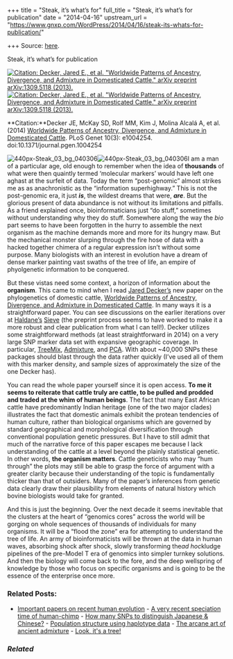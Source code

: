 +++
title = "Steak, it’s what’s for"
full_title = "Steak, it’s what’s for publication"
date = "2014-04-16"
upstream_url = "https://www.gnxp.com/WordPress/2014/04/16/steak-its-whats-for-publication/"

+++
Source: [here](https://www.gnxp.com/WordPress/2014/04/16/steak-its-whats-for-publication/).

Steak, it’s what’s for publication

[![Citation: Decker, Jared E., et al. "Worldwide Patterns of Ancestry, Divergence, and Admixture in Domesticated Cattle." arXiv preprint arXiv:1309.5118 (2013).](https://i0.wp.com/www.unz.com/wp-content/uploads/2014/04/cattle_tree_of_life.jpg?resize=600%2C804)![Citation: Decker, Jared E., et al. "Worldwide Patterns of Ancestry, Divergence, and Admixture in Domesticated Cattle." arXiv preprint arXiv:1309.5118 (2013).](https://i0.wp.com/www.unz.com/wp-content/uploads/2014/04/cattle_tree_of_life.jpg?resize=600%2C804)](http://www.plosgenetics.org/article/info%3Adoi%2F10.1371%2Fjournal.pgen.1004254)

**Citation:**Decker JE, McKay SD, Rolf MM, Kim J, Molina Alcalá A, et al. (2014) [Worldwide Patterns of Ancestry, Divergence, and Admixture in Domesticated Cattle](http://www.plosgenetics.org/article/info%3Adoi%2F10.1371%2Fjournal.pgen.1004254). PLoS Genet 10(3): e1004254. doi:10.1371/journal.pgen.1004254



![440px-Steak_03_bg_040306](https://i0.wp.com/www.unz.com/wp-content/uploads/2014/04/440px-Steak_03_bg_040306-300x224.jpg?resize=300%2C224)![440px-Steak_03_bg_040306](https://i0.wp.com/www.unz.com/wp-content/uploads/2014/04/440px-Steak_03_bg_040306-300x224.jpg?resize=300%2C224)I am a man of a particular age, old enough to remember when the idea of **thousands** of what were then quaintly termed ‘molecular markers’ would have left one aghast at the surfeit of data. Today the term “post-genomic” almost strikes me as as anachronistic as the “information superhighway.” This is not the post-genomic era, it just ***is***, the wildest dreams that were, ***are***. But the glorious present of data abundance is not without its limitations and pitfalls. As a friend explained once, bioinformaticians just “do stuff,” sometimes without understanding why they do stuff. Somewhere along the way the *bio* part seems to have been forgotten in the hurry to assemble the next organism as the machine demands more and more for its hungry maw. But the mechanical monster slurping through the fire hose of data with a hacked together chimera of a regular expression isn’t without some purpose. Many biologists with an interest in evolution have a dream of dense marker painting vast swaths of the tree of life, an empire of phyolgenetic information to be conquered.

But these vistas need some context, a horizon of information about the **organism**. This came to mind when I read [Jared Decker’s](https://twitter.com/pop_gen_JED) new paper on the phylogenetics of domestic cattle, [Worldwide Patterns of Ancestry, Divergence, and Admixture in Domesticated Cattle](http://www.plosgenetics.org/article/info%3Adoi%2F10.1371%2Fjournal.pgen.1004254). In many ways it is a straightforward paper. You can see discussions on the earlier iterations over at [Haldane’s](http://haldanessieve.org/2013/10/22/thoughts-on-worldwide-patterns-of-ancestry-divergence-and-admixture-in-domesticated-cattle/) [Sieve](http://haldanessieve.org/2014/01/15/author-post-worldwide-patterns-of-ancestry-divergence-and-admixture-in-domesticated-cattle/) (the preprint process seems to have worked to make it a more robust and clear publication from what I can tell!). Decker utilizes some straightforward methods (at least straightforward in 2014) on a very large SNP marker data set with expansive geographic coverage. In particular, [TreeMix](http://www.plosgenetics.org/article/info%3Adoi%2F10.1371%2Fjournal.pgen.1002967), [Admixture](http://dalexander.bol.ucla.edu/preprints/admixture-preprint.pdf), and [PCA](http://www.hsph.harvard.edu/alkes-price/software/). With about \~40,000 SNPs these packages should blast through the data rather quickly (I’ve used all of them with this marker density, and sample sizes of approximately the size of the one Decker has).

You can read the whole paper yourself since it is open access. **To me it seems to reiterate that cattle truly are cattle, to be pulled and prodded and traded at the whim of human beings**. The fact that many East African cattle have predominantly Indian heritage (one of the two major clades) illustrates the fact that domestic animals exhibit the protean tendencies of human culture, rather than biological organisms which are governed by standard geographical and morphological diversification through conventional population genetic pressures. But I have to still admit that much of the narrative force of this paper escapes me because I lack understanding of the cattle at a level beyond the plainly statistical genetic. In other words, **the organism matters**. Cattle geneticists who may “hum through” the plots may still be able to grasp the force of argument with a greater clarity because their understanding of the topic is fundamentally thicker than that of outsiders. Many of the paper’s inferences from genetic data clearly draw their plausibility from elements of natural history which bovine biologists would take for granted.

And this is just the beginning. Over the next decade it seems inevitable that the clusters at the heart of “genomics cores” across the world will be gorging on whole sequences of thousands of individuals for many organisms. It will be a “flood the zone” era for attempting to understand the tree of life. An army of bioinformaticists will be thrown at the data in human waves, absorbing shock after shock, slowly transforming the*ad hoc*kludge pipelines of the pre-Model T era of genomics into simpler turnkey solutions. And then the biology will come back to the fore, and the deep wellspring of knowledge by those who focus on specific organisms and is going to be the essence of the enterprise once more.

### Related Posts:

- [Important papers on recent human
  evolution](https://www.gnxp.com/WordPress/2007/09/29/important-papers-on-recent-human-evolution/) - [A very recent speciation time of
  human-chimp](https://www.gnxp.com/WordPress/2007/02/24/a-very-recent-speciation-time-of-human-chimp/) - [How many SNPs to distinguish Japanese &
  Chinese?](https://www.gnxp.com/WordPress/2010/03/05/how-many-snps-to-distinguish-japanese-chinese/) - [Population structure using haplotype
  data](https://www.gnxp.com/WordPress/2012/01/28/population-structure-using-haplotype-data/) - [The arcane art of ancient
  admixture](https://www.gnxp.com/WordPress/2012/10/21/the-arcane-art-of-ancient-admixture/) - [Look, it's a
  tree!](https://www.gnxp.com/WordPress/2007/04/07/look-it-s-a-tree/)

### *Related*

[](https://www.addtoany.com/add_to/facebook?linkurl=https%3A%2F%2Fwww.gnxp.com%2FWordPress%2F2014%2F04%2F16%2Fsteak-its-whats-for-publication%2F&linkname=Steak%2C%20it%E2%80%99s%20what%E2%80%99s%20for%20publication "Facebook")[](https://www.addtoany.com/add_to/twitter?linkurl=https%3A%2F%2Fwww.gnxp.com%2FWordPress%2F2014%2F04%2F16%2Fsteak-its-whats-for-publication%2F&linkname=Steak%2C%20it%E2%80%99s%20what%E2%80%99s%20for%20publication "Twitter")[](https://www.addtoany.com/add_to/email?linkurl=https%3A%2F%2Fwww.gnxp.com%2FWordPress%2F2014%2F04%2F16%2Fsteak-its-whats-for-publication%2F&linkname=Steak%2C%20it%E2%80%99s%20what%E2%80%99s%20for%20publication "Email")[](https://www.addtoany.com/share)
